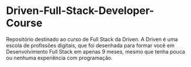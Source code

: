 # Driven-Full-Stack-Developer-Course
Repositório destinado ao curso de Full Stack da Driven. A Driven é uma escola de profissões digitais, que foi desenhada para formar você em Desenvolvimento Full Stack em apenas 9 meses, mesmo que tenha pouca ou nenhuma experiência com programação. 

